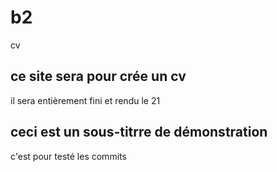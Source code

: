 # b2
cv
## ce site sera pour crée un cv
il sera entièrement fini et rendu le 21

## ceci est un sous-titrre de démonstration
c'est pour testé les commits